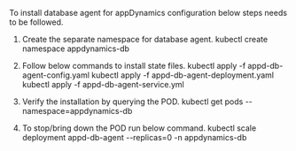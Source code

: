 To install database agent for appDynamics configuration below steps needs to be followed.

1. Create the separate namespace for database agent.
        kubectl create namespace appdynamics-db

2. Follow below commands to install state files.
        kubectl apply -f appd-db-agent-config.yaml
        kubectl apply -f appd-db-agent-deployment.yaml
        kubectl apply -f appd-db-agent-service.yml    

3. Verify the installation by querying the POD.
        kubectl get pods --namespace=appdynamics-db

4. To stop/bring down the POD run below command.
        kubectl scale deployment appd-db-agent --replicas=0 -n appdynamics-db                    